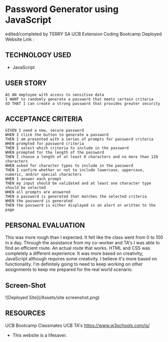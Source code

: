 # Password Generator using JavaScript
edited/completed by TERRY SA
UCB Extension Coding Bootcamp
Deployed Website Link :

## TECHNOLOGY USED
+ JavaScript

## USER STORY
```
AS AN employee with access to sensitive data
I WANT to randomly generate a password that meets certain criteria
SO THAT I can create a strong password that provides greater security
```
## ACCEPTANCE CRITERIA
```
GIVEN I need a new, secure password
WHEN I click the button to generate a password
THEN I am presented with a series of prompts for password criteria
WHEN prompted for password criteria
THEN I select which criteria to include in the password
WHEN prompted for the length of the password
THEN I choose a length of at least 8 characters and no more than 128 characters
WHEN asked for character types to include in the password
THEN I confirm whether or not to include lowercase, uppercase, numeric, and/or special characters
WHEN I answer each prompt
THEN my input should be validated and at least one character type should be selected
WHEN all prompts are answered
THEN a password is generated that matches the selected criteria
WHEN the password is generated
THEN the password is either displayed in an alert or written to the page
```
## PERSONAL EVALUATION
This was more rough than I expected. It felt like the class went from 0 to 100 in a day. Through the assistance from my co-worker and TA's I was able to find an efficient route. An actual route that works. HTML and CSS was completely a different experience. It was more based on creativity, JavaScript although requires some creativity. I believe it's more based on functionality. I'm definitely going to need to keep working on other assignments to keep me prepared for the real world scenario. 

## Screen-Shot
![Deployed Site](/Assets/site screenshot.png)

## RESOURCES
UCB Bootcamp Classmates
UCB TA's
https://www.w3schools.com/js/
+ This website is a lifesaver.
